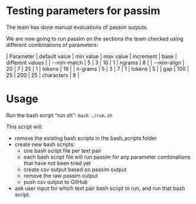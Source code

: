 # Testing parameters for passim

The team has done manual evaluations of passim outputs.

We are now going to run passim on the sections the team checked
using different combinations of parameters:

| Parameter   | default value | min value | max value | increment | base       | different values |
| --min-match | 5             | 3         | 10        | 1         | ngrams     | 8                |
| --min-align | 20            | 7         | 25        | 1         | tokens     | 19               |
| n-grams     | 5             | 3         | 7         | 1         | tokens     | 5                |
| gap         | 100           | 25        | 200       | 25        | characters | 8                |

# Usage

Run the bash script "run.sh": `bash ./run.sh`

This script will: 

* remove the existing bash scripts in the bash_scripts folder
* create new bash scripts:
  - one bash script file per text pair
  - each bash script file will run passim for any parameter combinations that have not been tried yet
  - create csv output based on passim output
  - remove the raw passim output
  - push csv output to GitHub
* ask user input for which text pair bash script to run, and run that bash script.
